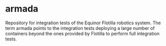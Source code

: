 # armada
Repository for integration tests of the Equinor Flotilla robotics system. The term armada points to the integration tests deploying a large number of containers beyond the ones provided by Flotilla to perform full integration tests.
